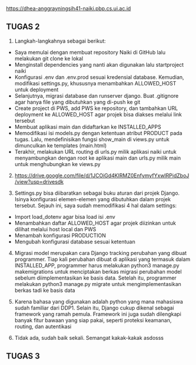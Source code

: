 https://dhea-anggrayningsih41-naiki.pbp.cs.ui.ac.id

TUGAS 2
----------------------------------------------------------------------------------------------------
1. Langkah-langkahnya sebagai berikut:
- Saya memulai dengan membuat repository Naiki di GitHub lalu melakukan git clone ke lokal
- Menginstall dependencies yang nanti akan digunakan lalu startproject naiki
- Konfigurasi .env dan .env.prod sesuai kredensial database. Kemudian, modifikasi settings.py, khususnya menambahkan ALLOWED_HOST untuk deployment
- Selanjutnya, migrasi database dan runserver django. Buat .gitignore agar hanya file yang dibutuhkan yang di-push ke git
- Create project di PWS, add PWS ke repository, dan tambahkan URL deployment ke ALLOWED_HOST agar projek bisa diakses melalui link tersebut
- Membuat aplikasi main dan didaftarkan ke INSTALLED_APPS
- Memodifikasi isi models.py dengan ketentuan atribut PRODUCT pada tugas. Lalu, mendefinisikan fungsi show_main di views.py untuk dimunculkan ke templates (main.html)
- Terakhir, melakukan URL routing di urls.py milik aplikasi naiki untuk menyambungkan dengan root ke aplikasi main dan urls.py milik main untuk menghubungkan ke views.py

2. https://drive.google.com/file/d/1JCOiGd4KIRMZ0EnfymyfYxwIRPidZboJ/view?usp=drivesdk

3. Settings.py bisa diibaratkan sebagai buku aturan dari projek Django. Isinya konfigurasi elemen-elemen yang dibutuhkan dalam projek tersebut.  Sejauh ini, saya sudah memodifikasi 4 hal dalam settings:
- Import load_dotenv agar bisa load isi .env
- Menambahkan daftar ALLOWED_HOST agar projek diizinkan untuk dilihat melalui host local dan PWS
- Menambah konfigurasi PRODUCTION
- Mengubah konfigurasi database sesuai ketentuan

4. Migrasi model merupakan cara Django tracking perubahan yang dibuat programmer. Tiap kali perubahan dibuat di aplikasi yang termasuk dalam INSTALLED_APP, programmer harus melakukan python3 manage.py makemigrations untuk menciptakan berkas migrasi perubahan model sebelum diimplementasikan ke basis data. Setelah itu, programmer melakukan python3 manage.py migrate untuk mengimplementasikan berkas tadi ke basis data

5. Karena bahasa yang digunakan adalah python yang mana mahasiswa sudah familiar dari DDP1. Selain itu, Django cukup dikenal sebagai framework yang ramah pemula. Framework ini juga sudah dilengkapi banyak fitur bawaan yang siap pakai, seperti proteksi keamanan, routing, dan autentikasi

6. Tidak ada, sudah baik sekali. Semangat kakak-kakak asdosss



TUGAS 3
----------------------------------------------------------------------------------------------------
